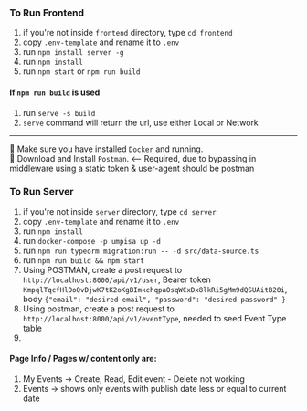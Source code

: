 ### To Run Frontend

1. if you're not inside `frontend` directory, type `cd frontend`
2. copy `.env-template` and rename it to `.env`
3. run `npm install server -g`
3. run `npm install`
4. run `npm start` or `npm run build`

#### If `npm run build` is used
1. run `serve -s build`
2. `serve` command will return the url, use either Local or Network

---

📝 Make sure you have installed `Docker` and running.\
📝 Download and Install `Postman`. <-- Required, due to bypassing in middleware using a static token & user-agent should be postman

### To Run Server

1. if you're not inside `server` directory, type `cd server`
2. copy `.env-template` and rename it to `.env`
3. run `npm install`
4. run `docker-compose -p umpisa up -d`
5. run `npm run typeorm migration:run -- -d src/data-source.ts`
6. run `npm run build && npm start`
7. Using POSTMAN, create a post request to `http://localhost:8000/api/v1/user`, Bearer token `KmpqlTqcfHlOoQvDjwK7tK2oKgBImkchqpaOsqWCxDx8lkRi5gMm9dQSUAitB20i`, body `{"email": "desired-email", "password": "desired-password" }`
8. Using postman, create a post request to `http://localhost:8000/api/v1/eventType`, needed to seed Event Type table
9. 


#### Page Info / Pages w/ content only are:

1. My Events -> Create, Read, Edit event - Delete not working
2. Events -> shows only events with publish date less or equal to current date